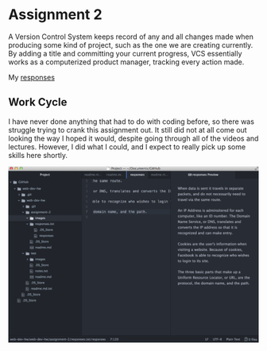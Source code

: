 # Assignment 2

A Version Control System keeps record of any and all changes made when producing some kind of project, such as the one we are creating currently. By adding a title and committing your current progress, VCS essentially works as a computerized product manager, tracking every action made.

My [responses](./responses.txt)

## Work Cycle
I have never done anything that had to do with coding before, so there was struggle trying to crank this assignment out. It still did not at all come out looking the way I hoped it would, despite going through all of the videos and lectures. However, I did what I could, and I expect to really pick up some skills here shortly.

![Image of my progress](./images/progress.png)
